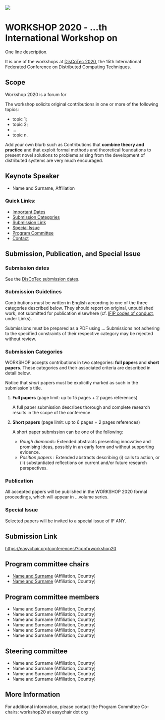 [![](https://www.discotec.org/2020/discotec2020-banner.jpeg)](https://www.discotec.org/2020/)

# WORKSHOP 2020 - ...th International Workshop on 

One line description.  

It is one of the workshops at [DisCoTec 2020](https://www.discotec.org/2020/), the 15th International Federated Conference on Distributed Computing Techniques.

## Scope
Workshop 2020 is a forum for 

The workshop solicits original contributions in one or more of the following topics:

* topic 1;
* topic 2;
* ...
* topic n.

Add your own blurb such as 
Contributions that __combine theory and practice__ and that exploit formal methods and theoretical foundations to present novel solutions to problems arising from the development of distributed systems are very much encouraged. 


## Keynote Speaker

* Name and Surname, Affiliation


### Quick Links:
* [Important Dates](https://www.discotec.org/2020/#important-dates)
* [Submission Categories](#submission-categories)
* [Submission Link](#submission-link)
* [Special Issue](#special-issue)
* [Program Committee](#program-committee-chairs)
* [Contact](#more-information)



## Submission, Publication, and Special Issue

### Submission dates

See the [DisCoTec submission dates](https://www.discotec.org/2020/#important-dates). 

### Submission Guidelines
Contributions must be written in English according to one of the three categories described below. They should report on original, unpublished work, not submitted for publication elsewhere (cf. [IFIP codes of conduct](http://www.ifip.org/index.php?option=com_content&task=view&id=219&Itemid=564), under Links).  

Submissions must be prepared as a PDF using ... Submissions not adhering to the specified constraints of their respective category may be rejected without review. 

### Submission Categories
WORKSHOP accepts contributions in two categories: __full papers__ and __short papers__. These categories and their associated criteria are described in detail below. 

Notice that *short*  papers must be explicitly marked as such in the submission's title. 

1. __Full papers__ (page limit: up to 15 pages + 2 pages references)

   A full paper submission describes thorough and complete research results in the scope of the conference.

2. __Short papers__ (page limit: up to 6 pages + 2 pages references)

   A short paper submission can be one of the following:
   * *Rough diamonds*: Extended abstracts presenting innovative and promising ideas, possibly in an early form and without supporting evidence.
   * *Position papers* : Extended abstracts describing (i) calls to action,  or (ii) substantiated reflections on current and/or future research perspectives.
   


### Publication 
All accepted papers will be published in the WORKSHOP 2020 formal proceedings, which will appear in ...volume series. 

### Special Issue 
Selected papers will be invited to a special issue of IF ANY.

## Submission Link
<https://easychair.org/conferences/?conf=workshop20>

## Program committee chairs
* [Name and Surname](https://link/) (Affiliation, Country)
* [Name and Surname](https://link/) (Affiliation, Country)

## Program committee members
* Name and Surname (Affiliation, Country)
* Name and Surname (Affiliation, Country)
* Name and Surname (Affiliation, Country)
* Name and Surname (Affiliation, Country)
* Name and Surname (Affiliation, Country)
* Name and Surname (Affiliation, Country)



## Steering committee
* Name and Surname (Affiliation, Country)
* Name and Surname (Affiliation, Country)
* Name and Surname (Affiliation, Country)
* Name and Surname (Affiliation, Country)

## More Information
For additional information, please contact the Program Committee Co-chairs: workshop20 at easychair dot org
